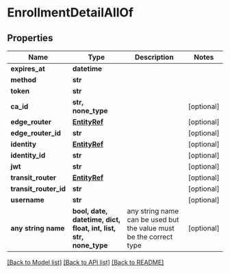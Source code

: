# EnrollmentDetailAllOf


## Properties
Name | Type | Description | Notes
------------ | ------------- | ------------- | -------------
**expires_at** | **datetime** |  | 
**method** | **str** |  | 
**token** | **str** |  | 
**ca_id** | **str, none_type** |  | [optional] 
**edge_router** | [**EntityRef**](EntityRef.md) |  | [optional] 
**edge_router_id** | **str** |  | [optional] 
**identity** | [**EntityRef**](EntityRef.md) |  | [optional] 
**identity_id** | **str** |  | [optional] 
**jwt** | **str** |  | [optional] 
**transit_router** | [**EntityRef**](EntityRef.md) |  | [optional] 
**transit_router_id** | **str** |  | [optional] 
**username** | **str** |  | [optional] 
**any string name** | **bool, date, datetime, dict, float, int, list, str, none_type** | any string name can be used but the value must be the correct type | [optional]

[[Back to Model list]](../README.md#documentation-for-models) [[Back to API list]](../README.md#documentation-for-api-endpoints) [[Back to README]](../README.md)


